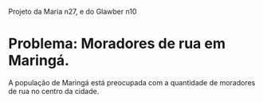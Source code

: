 Projeto da Maria n27, e do Glawber n10

# Problema: Moradores de rua em Maringá.

A população de Maringá está preocupada com a quantidade de moradores de rua no centro da cidade.  
